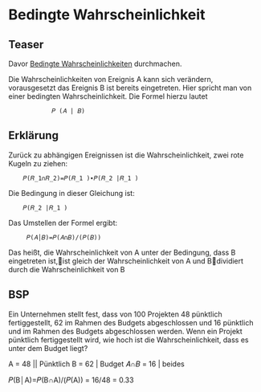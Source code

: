 # Bedingte Wahrscheinlichkeit

## Teaser
Davor [Bedingte Wahrscheinlichkeiten](./Statistics_Basics_009_bedingteWahrscheinlichkeit.md) durchmachen.


Die Wahrscheinlichkeiten von Ereignis A kann sich verändern, vorausgesetzt das Ereignis B ist bereits eingetreten. Hier spricht man von einer bedingten Wahrscheinlichkeit.
Die Formel hierzu lautet

				𝑃 (𝐴 | 𝐵)

## Erklärung

Zurück zu abhängigen Ereignissen ist die Wahrscheinlichkeit, zwei rote Kugeln zu ziehen:

		𝑃(𝑅_1∩𝑅_2)=𝑃(𝑅_1 )∙𝑃(𝑅_2 |𝑅_1 )

Die Bedingung in dieser Gleichung ist:

		𝑃(𝑅_2 |𝑅_1 )

Das Umstellen der Formel ergibt:
		
		 𝑃(𝐴│𝐵)=𝑃(𝐴∩𝐵)/(𝑃(𝐵))

Das heißt, die Wahrscheinlichkeit von A unter der Bedingung, dass B eingetreten ist,ist gleich der Wahrscheinlichkeit von A und Bdividiert durch die Wahrscheinlichkeit von B

## BSP
Ein Unternehmen stellt fest, dass von 100 Projekten 48 pünktlich fertiggestellt, 62 im Rahmen des Budgets abgeschlossen und 16 pünktlich und im Rahmen des Budgets abgeschlossen werden.
Wenn ein Projekt pünktlich fertiggestellt wird, wie hoch ist die Wahrscheinlichkeit, dass es unter dem Budget liegt?


A = 48 || Pünktlich
B = 62 | Budget
𝐴∩𝐵 = 16 | beides


𝑃(B│A)=𝑃(B∩A)/(𝑃(A)) = 16/48 = 0.33


